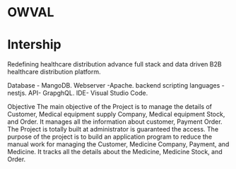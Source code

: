 # OWVAL
# Intership
Redefining healthcare distribution advance full stack and data driven B2B healthcare distribution platform.

Database - MangoDB.
Webserver -Apache.
backend scripting languages -nestjs.
API- GrapghQL.
IDE- Visual Studio Code.

Objective
The main objective of the Project is to manage the details of Customer, Medical equipment
supply Company, Medical equipment Stock, and Order. It manages all the information about
customer, Payment Order. The Project is totally built at administrator is guaranteed the access.
The purpose of the project is to build an application program to reduce the manual work for
managing the Customer, Medicine Company, Payment, and Medicine. It tracks all the details
about the Medicine, Medicine Stock, and Order.

